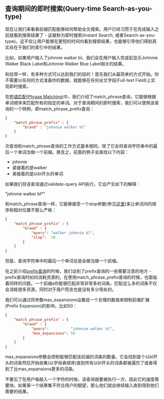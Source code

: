 ## 查询期间的即时搜索(Query-time Search-as-you-type) ##

现在让我们来看看前缀匹配能够如何帮助全文搜索。用户已经习惯于在完成输入之前就看到搜索结果了 - 这被称为即时搜索(Instant Search, 或者Search-as-you-type)。这不仅让用户能够在更短的时间内看到搜索结果，也能够引导他们得到真实存在于我们的索引中的结果。

比如，如果用户输入了johnnie walker bl，我们会在用户输入完成前显示Johnnie Walker Black Label和Johnnie Walker Blue Label相关的结果。

和往常一样，有多种方式可以达到我们的目的！首先我们从最简单的方式开始。你不需要以任何的方式准备你的数据，就能够在任何全文字段(Full-text Field)上实现即时搜索。

在[短语匹配(Phrase Matching)](http://www.elasticsearch.org/guide/en/elasticsearch/guide/current/phrase-matching.html)中，我们介绍了match_phrase查询，它能够根据单词顺序来匹配所有的指定的单词。对于查询期间的即时搜索，我们可以使用该查询的一个特例，即match_phrase_prefix查询：

```json
{
    "match_phrase_prefix" : {
        "brand" : "johnnie walker bl"
    }
}
```

次查询和match_phrase查询的工作方式基本相同，除了它会将查询字符串中的最后一个单词当做一个前缀。换言之，前面的例子会查找以下内容：

- johnnie
- 紧接着的是walker
- 紧接着的是以bl开头的单词

如果我们将该查询通过validate-query API执行，它会产生如下的解释：

"johnnie walker bl*"

和match_phrase查询一样，它能够接受一个slop参数(参见[这里](http://www.elasticsearch.org/guide/en/elasticsearch/guide/current/slop.html))来让单词间的顺序和相对位置不那么严格：

```json
{
    "match_phrase_prefix" : {
        "brand" : {
            "query": "walker johnnie bl", 
            "slop":  10
        }
    }
}
```

但是，查询字符串中的最后一个单词总是会被当做一个前缀。

在之前介绍[prefix查询](http://www.elasticsearch.org/guide/en/elasticsearch/guide/current/prefix-query.html)的时候，我们谈到了prefix查询的一些需要注意的地方 - prefix查询时如何消耗资源的。在使用match_phrase_prefix查询的时候，也面临着同样的问题。一个前缀a你能够匹配非常非常多的词条。匹配这么多的词条不仅会消耗很多资源，同时对于用户而言也是没有多少用处的。

我们可以通过将参数max_expansions设置成一个合理的数值来限制前缀扩展(Prefix Expansion)的影响，比如50：

```json
{
    "match_phrase_prefix" : {
        "brand" : {
            "query":          "johnnie walker bl",
            "max_expansions": 50
        }
    }
}
```

max_expansions参数会控制能够匹配该前缀的词条的数量。它会找到首个以bl开头的词条然后开始收集(以字母表顺序)直到所有以bl开头的词条都被遍历了或者得到了比max_expansions更多的词条。

不要忘了在用户每敲入一个字符的时候，该查询就要被执行一次，因此它的速度需要快。如果第一个结果集不符合用户的期望，那么他们就会继续输入直到得到他们需要的结果。


